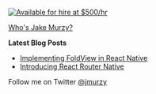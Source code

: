 [![Available for hire at $500/hr](https://img.shields.io/badge/Committer-hire%20me%20for%20%24500%2Fhr-red)](https://committer.com)



[Who's Jake Murzy?](https://jakemurzy.com)

**Latest Blog Posts**
- [Implementing FoldView in React Native](https://commitocracy.com/implementing-foldview-in-react-native-e970011f98b8)
- [Introducing React Router Native](https://commitocracy.com/introducing-react-router-native-b02e76b8ca5d)

Follow me on Twitter [@jmurzy](https://twitter.com/jmurzy)

